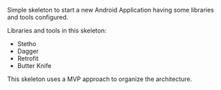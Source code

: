 Simple skeleton to start a new Android Application having some libraries and tools configured.

Libraries and tools in this skeleton:

- Stetho
- Dagger
- Retrofit
- Butter Knife

This skeleton uses a MVP approach to organize the architecture.

